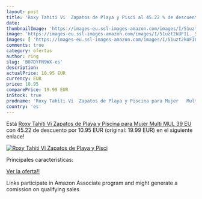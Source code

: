 ```yaml
---
layout: post
title: 'Roxy Tahiti Vi  Zapatos de Playa y Pisci al 45.22 % de descuento'
date: 
thumbnailImage: 'https://images-eu.ssl-images-amazon.com/images/I/51uzt2kUFIL._SL200_.jpg'
image: 'https://images-eu.ssl-images-amazon.com/images/I/51uzt2kUFIL._SL200_.jpg'
images: [ 'https://images-eu.ssl-images-amazon.com/images/I/51uzt2kUFIL._SL200_.jpg' ]
comments: true
category: ofertas
author: ring
slug: 'B07DYFN9WX-es'
description:
actualPrice: 10.95 EUR
currency: EUR
price: 10.95
comparePrice: 19.99 EUR
inStock: true
prodname: 'Roxy Tahiti Vi  Zapatos de Playa y Piscina para Mujer   Multi MUL   39 EU'
country: 'es'
---
```


Está [Roxy Tahiti Vi  Zapatos de Playa y Piscina para Mujer   Multi MUL   39 EU](https://www.amazon.es/dp/B07DYFN9WX/?tag=tolees-21) con 45.22 de descuento por 10.95 EUR (original: 19.99 EUR) en el siguiente enlace!

[![Roxy Tahiti Vi  Zapatos de Playa y Pisci](https://images-eu.ssl-images-amazon.com/images/I/51uzt2kUFIL._SL200_.jpg)](https://www.amazon.es/dp/B07DYFN9WX/?tag=tolees-21)

Principales características:


[Ver la oferta!!](https://www.amazon.es/dp/B07DYFN9WX/?tag=tolees-21)

Links participate in Amazon Associate program and might generate a comission on qualifying sales



